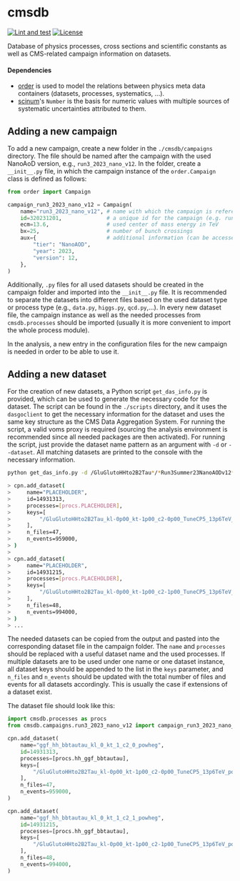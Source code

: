 # cmsdb

[![Lint and test](https://github.com/uhh-cms/cmsdb/actions/workflows/lint_and_test.yaml/badge.svg)](https://github.com/uhh-cms/cmsdb/actions/workflows/lint_and_test.yaml)
[![License](https://img.shields.io/github/license/uhh-cms/cmsdb.svg)](https://github.com/uhh-cms/cmsdb/blob/master/LICENSE)

Database of physics processes, cross sections and scientific constants as well as CMS-related campaign information on datasets.


#### Dependencies

- [order](https://github.com/riga/order) is used to model the relations between physics meta data containers (datasets, processes, systematics, ...).
- [scinum](https://github.com/riga/scinum)'s `Number` is the basis for numeric values with multiple sources of systematic uncertainties attributed to them.


## Adding a new campaign
To add a new campaign, create a new folder in the `./cmsdb/campaigns` directory. The file should be named after the campaign with the used NanoAoD version, e.g., `run3_2023_nano_v12`. In the folder, create a `__init__.py` file, in which the campaign instance of the `order.Campaign` class is defined as follows:

```python
from order import Campaign

campaign_run3_2023_nano_v12 = Campaign(
    name="run3_2023_nano_v12", # name with which the campaign is referenced in the analysis
    id=320231201,              # a unique id for the campaign (e.g. run-year-nano version-number)
    ecm=13.6,                  # used center of mass energy in TeV
    bx=25,                     # number of bunch crossings
    aux={                      # additional information (can be accessed via in the analysis via campaign.x)
        "tier": "NanoAOD",
        "year": 2023,
        "version": 12,
    },
)
```
Additionally, `.py` files for all used datasets should be created in the campaign folder and imported into the `__init__.py` file. It is recommended to separate the datasets into different files based on the used dataset type or process type (e.g., `data.py`, `higgs.py`, `qcd.py`,...). In every new dataset file, the campaign instance as well as the needed processes from `cmsdb.processes` should be imported (usually it is more convenient to import the whole process module).

In the analysis, a new entry in the configuration files for the new campaign is needed in order to be able to use it.
## Adding a new dataset
For the creation of new datasets, a Python script `get_das_info.py` is provided, which can be used to generate the necessary code for the dataset. The script can be found in the `./scripts` directory, and it uses the `dasgoclient` to get the necessary information for the dataset and uses the same key structure as the CMS Data Aggregation System. For running the script, a valid voms proxy is required (sourcing the analysis environment is recommended since all needed packages are then activated).
For running the script, just provide the dataset name pattern as an argument with `-d` or `--dataset`. All matching datasets are printed to the console with the necessary information.

```bash 
python get_das_info.py -d /GluGlutoHHto2B2Tau*/*Run3Summer23NanoAODv12*/NANOAODSIM

> cpn.add_dataset(
>     name="PLACEHOLDER",
>     id=14931313,
>     processes=[procs.PLACEHOLDER],
>     keys=[
>         "/GluGlutoHHto2B2Tau_kl-0p00_kt-1p00_c2-0p00_TuneCP5_13p6TeV_powheg-pythia8/Run3Summer23NanoAODv12-130X_mcRun3_2023_realistic_v15-v3/NANOAODSIM",  # noqa
>     ],
>     n_files=47,
>     n_events=959000,
> )
> 
> cpn.add_dataset(
>     name="PLACEHOLDER",
>     id=14931215,
>     processes=[procs.PLACEHOLDER],
>     keys=[
>         "/GluGlutoHHto2B2Tau_kl-0p00_kt-1p00_c2-1p00_TuneCP5_13p6TeV_powheg-pythia8/Run3Summer23NanoAODv12-130X_mcRun3_2023_realistic_v15-v3/NANOAODSIM",  # noqa
>     ],
>     n_files=48,
>     n_events=994000,
> )
> ...
```

The needed datasets can be copied from the output and pasted into the corresponding dataset file in the campaign folder. The `name` and `processes` should be replaced with a useful dataset name and the used processes. If multiple datasets are to be used under one name or one dataset instance, all dataset keys should be appended to the list in the `keys` parameter, and `n_files` and `n_events` should be updated with the total number of files and events for all datasets accordingly. This is usually the case if extensions of a dataset exist.

The dataset file should look like this:

```python
import cmsdb.processes as procs
from cmsdb.campaigns.run3_2023_nano_v12 import campaign_run3_2023_nano_v12 as cpn

cpn.add_dataset(
    name="ggf_hh_bbtautau_kl_0_kt_1_c2_0_powheg",
    id=14931313,
    processes=[procs.hh_ggf_bbtautau],
    keys=[
        "/GluGlutoHHto2B2Tau_kl-0p00_kt-1p00_c2-0p00_TuneCP5_13p6TeV_powheg-pythia8/Run3Summer23NanoAODv12-130X_mcRun3_2023_realistic_v15-v3/NANOAODSIM",  # noqa
    ],
    n_files=47,
    n_events=959000,
)

cpn.add_dataset(
    name="ggf_hh_bbtautau_kl_0_kt_1_c2_1_powheg",
    id=14931215,
    processes=[procs.hh_ggf_bbtautau],
    keys=[
        "/GluGlutoHHto2B2Tau_kl-0p00_kt-1p00_c2-1p00_TuneCP5_13p6TeV_powheg-pythia8/Run3Summer23NanoAODv12-130X_mcRun3_2023_realistic_v15-v3/NANOAODSIM",  # noqa
    ],
    n_files=48,
    n_events=994000,
)
```
